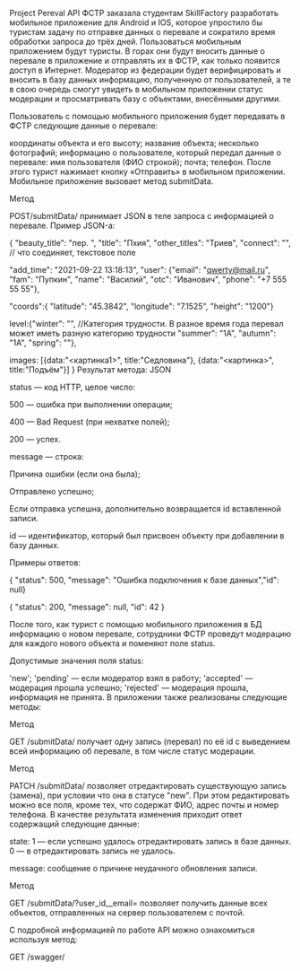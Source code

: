 Project Pereval API
ФСТР заказала студентам SkillFactory разработать мобильное приложение для Android и IOS, которое упростило бы туристам задачу по отправке данных о перевале и сократило время обработки запроса до трёх дней. Пользоваться мобильным приложением будут туристы. В горах они будут вносить данные о перевале в приложение и отправлять их в ФСТР, как только появится доступ в Интернет. Модератор из федерации будет верифицировать и вносить в базу данных информацию, полученную от пользователей, а те в свою очередь смогут увидеть в мобильном приложении статус модерации и просматривать базу с объектами, внесёнными другими.

Пользователь с помощью мобильного приложения будет передавать в ФСТР следующие данные о перевале:

координаты объекта и его высоту;
название объекта;
несколько фотографий;
информацию о пользователе, который передал данные о перевале:
имя пользователя (ФИО строкой);
почта;
телефон.
После этого турист нажимает кнопку «Отправить» в мобильном приложении. Мобильное приложение вызовает метод submitData.

Метод

POST/submitData/
принимает JSON в теле запроса с информацией о перевале. Пример JSON-а:

{
  "beauty_title": "пер. ",
  "title": "Пхия",
  "other_titles": "Триев",
  "connect": "", // что соединяет, текстовое поле
 
  "add_time": "2021-09-22 13:18:13",
  "user": {"email": "qwerty@mail.ru", 		
        "fam": "Пупкин",
		 "name": "Василий",
		 "otc": "Иванович",
        "phone": "+7 555 55 55"}, 
 
   "coords":{
  "latitude": "45.3842",
  "longitude": "7.1525",
  "height": "1200"}
 
 
  level:{"winter": "", //Категория трудности. В разное время года перевал может иметь разную категорию трудности
  "summer": "1А",
  "autumn": "1А",
  "spring": ""},
 
   images: [{data:"<картинка1>", title:"Седловина"}, {data:"<картинка>", title:"Подъём"}]
}
Результат метода: JSON

status — код HTTP, целое число:

500 — ошибка при выполнении операции;

400 — Bad Request (при нехватке полей);

200 — успех.

message — строка:

Причина ошибки (если она была);

Отправлено успешно;

Если отправка успешна, дополнительно возвращается id вставленной записи.

id — идентификатор, который был присвоен объекту при добавлении в базу данных.

Примеры oтветов:

{ "status": 500, "message": "Ошибка подключения к базе данных","id": null}

{ "status": 200, "message": null, "id": 42 }

После того, как турист с помощью мобильного приложения в БД информацию о новом перевале, сотрудники ФСТР проведут модерацию для каждого нового объекта и поменяют поле status.

Допустимые значения поля status:

'new';
'pending' — если модератор взял в работу;
'accepted' — модерация прошла успешно;
'rejected' — модерация прошла, информация не принята.
В приложении также реализованы следующие методы:

Метод

GET /submitData/<id>
получает одну запись (перевал) по её id с выведением всей информацию об перевале, в том числе статус модерации.

Метод

PATCH /submitData/<id>
позволяет отредактировать существующую запись (замена), при условии что она в статусе "new". При этом редактировать можно все поля, кроме тех, что содержат ФИО, адрес почты и номер телефона. В качестве результата изменения приходит ответ содержащий следующие данные:

state: 1 — если успешно удалось отредактировать запись в базе данных. 0 — в отредактировать запись не удалось.

message: сообщение о причине неудачного обновления записи.

Метод

GET /submitData/?user_id__email=<email>
позволяет получить данные всех объектов, отправленных на сервер пользователем с почтой.

С подробной информацией по работе API можно ознакомиться используя метод:

GET /swagger/